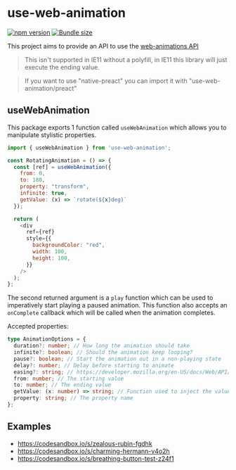 # use-web-animation

[![npm version](https://badgen.net/npm/v/use-web-animation)](https://www.npmjs.com/package/use-web-animation)
[![Bundle size](https://badgen.net/bundlephobia/minzip/use-web-animation)](https://badgen.net/bundlephobia/minzip/use-web-animation)

This project aims to provide an API to use the [web-animations API](https://developer.mozilla.org/en-US/docs/Web/API/Web_Animations_API)

> This isn't supported in IE11 without a polyfill, in IE11 this library will just execute the ending value.

> If you want to use "native-preact" you can import it with "use-web-animation/preact"

## useWebAnimation

This package exports 1 function called `useWebAnimation` which allows you to manipulate stylistic properties.

```js
import { useWebAnimation } from 'use-web-animation';

const RotatingAnimation = () => {
  const [ref] = useWebAnimation({
    from: 0,
    to: 180,
    property: "transform",
    infinite: true,
    getValue: (x) => `rotate(${x}deg)`
  });

  return (
    <div
      ref={ref}
      style={{
        backgroundColor: "red",
        width: 100,
        height: 100,
      }}
    />
  );
};
```

The second returned argument is a `play` function which can be used to imperatively
start playing a paused animation. This function also accepts an `onComplete` callback
which will be called when the animation completes.

Accepted properties:

```ts
type AnimationOptions = {
  duration?: number; // How long the animation should take
  infinite?: boolean; // Should the animation keep looping?
  pause?: boolean; // Start the animation out in a non-playing state
  delay?: number; // Delay before starting to animate
  easing?: string; // https://developer.mozilla.org/en-US/docs/Web/API/EffectTiming/easing
  from: number; // The starting value
  to: number; // The ending value
  getValue: (x: number) => string; // Function used to inject the value for "from" and "to"
  property: string; // The property name
};
```

## Examples

- https://codesandbox.io/s/zealous-rubin-fgdhk
- https://codesandbox.io/s/charming-hermann-v4o2h
- https://codesandbox.io/s/breathing-button-test-z24f1
